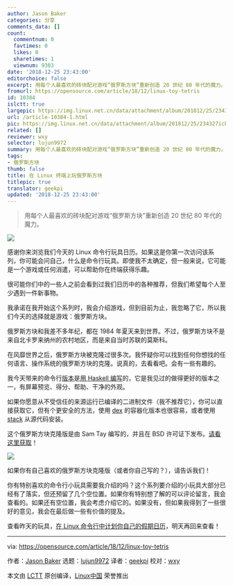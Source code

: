 ```yaml
---
author: Jason Baker
categories: 分享
comments_data: []
count:
  commentnum: 0
  favtimes: 0
  likes: 0
  sharetimes: 1
  viewnum: 9303
date: '2018-12-25 23:43:00'
editorchoice: false
excerpt: 用每个人最喜欢的砖块配对游戏“俄罗斯方块”重新创造 20 世纪 80 年代的魔力。
fromurl: https://opensource.com/article/18/12/linux-toy-tetris
id: 10384
islctt: true
largepic: https://img.linux.net.cn/data/attachment/album/201812/25/234327icbhd4gzhq98lauc.png
url: /article-10384-1.html
pic: https://img.linux.net.cn/data/attachment/album/201812/25/234327icbhd4gzhq98lauc.png.thumb.jpg
related: []
reviewer: wxy
selector: lujun9972
summary: 用每个人最喜欢的砖块配对游戏“俄罗斯方块”重新创造 20 世纪 80 年代的魔力。
tags:
- 俄罗斯方块
thumb: false
title: 在 Linux 终端上玩俄罗斯方块
titlepic: true
translator: geekpi
updated: '2018-12-25 23:43:00'
---
```



> 
> 用每个人最喜欢的砖块配对游戏“俄罗斯方块”重新创造 20 世纪 80 年代的魔力。
> 
> 
> 


![](/data/attachment/album/201812/25/234327icbhd4gzhq98lauc.png)


感谢你来浏览我们今天的 Linux 命令行玩具日历。如果这是你第一次访问该系列，你可能会问自己，什么是命令行玩具。即使我不太确定，但一般来说，它可能是一个游戏或任何消遣，可以帮助你在终端获得乐趣。


很可能你们中的一些人之前会看到过我们日历中的各种推荐，但我们希望每个人至少遇到一件新事物。


我承诺在我开始这个系列时，我会介绍游戏，但到目前为止，我忽略了它，所以我们今天的选择就是游戏：俄罗斯方块。


俄罗斯方块和我差不多年纪，都在 1984 年夏天来到世界。不过，俄罗斯方块不是来自北卡罗来纳州的农村地区，而是来自当时苏联的莫斯科。


在风靡世界之后，俄罗斯方块被克隆过很多次。我怀疑你可以找到任何你想找的任何语言、操作系统的俄罗斯方块的克隆。说真的，去看看吧。会有一些有趣的。


我今天带来的命令行[版本](https://github.com/samtay/tetris)是[用 Haskell 编写](https://github.com/samtay/tetris)的，它是我见过的做得更好的版本之一，有屏幕预览、得分、帮助、干净的外观。


如果你愿意从不受信任的来源运行已编译的二进制文件（我不推荐它），你可以直接获取它，但有个更安全的方法，使用 [dex](https://github.com/dockerland/dex) 的容器化版本也很容易，或者使用 [stack](https://docs.haskellstack.org/en/stable/README/#how-to-install) 从源代码安装。


这个俄罗斯方块克隆版是由 Sam Tay 编写的，并且在 BSD 许可证下发布。[请看这里获取](https://github.com/samtay/tetris)！


![](/data/attachment/album/201812/25/234339gwpc11j849wuciln.gif)


如果你有自己喜欢的俄罗斯方块克隆版（或者你自己写的？），请告诉我们！


你有特别喜欢的命令行小玩具需要我介绍的吗？这个系列要介绍的小玩具大部分已经有了落实，但还预留了几个空位置。如果你有特别想了解的可以评论留言，我会查看的。如果还有空位置，我会考虑介绍它的。如果没有，但如果我得到了一些很好的意见，我会在最后做一些有价值的提及。


查看昨天的玩具，[在 Linux 命令行中计划你自己的假期日历](https://opensource.com/article/18/12/linux-toy-cal)，明天再回来查看！




---


via: <https://opensource.com/article/18/12/linux-toy-tetris>


作者：[Jason Baker](https://opensource.com/users/jason-baker) 选题：[lujun9972](https://github.com/lujun9972) 译者：[geekpi](https://github.com/geekpi) 校对：[wxy](https://github.com/wxy)


本文由 [LCTT](https://github.com/LCTT/TranslateProject) 原创编译，[Linux中国](https://linux.cn/) 荣誉推出